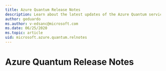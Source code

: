 ```yaml
---
title: Azure Quantum Release Notes
description: Learn about the latest updates of the Azure Quantum service. 
author: geduardo
ms.author: v-edsanc@microsoft.com
ms.date: 06/25/2020
ms.topic: article
uid: microsoft.azure.quantum.relnotes
---
```


# Azure Quantum Release Notes